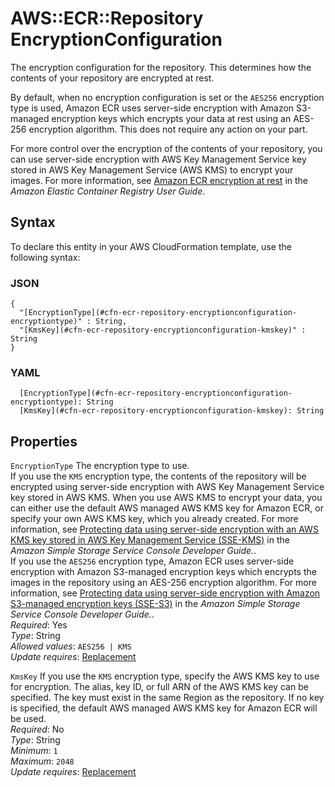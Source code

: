 # AWS::ECR::Repository EncryptionConfiguration<a name="aws-properties-ecr-repository-encryptionconfiguration"></a>

The encryption configuration for the repository\. This determines how the contents of your repository are encrypted at rest\.

By default, when no encryption configuration is set or the `AES256` encryption type is used, Amazon ECR uses server\-side encryption with Amazon S3\-managed encryption keys which encrypts your data at rest using an AES\-256 encryption algorithm\. This does not require any action on your part\.

For more control over the encryption of the contents of your repository, you can use server\-side encryption with AWS Key Management Service key stored in AWS Key Management Service \(AWS KMS\) to encrypt your images\. For more information, see [Amazon ECR encryption at rest](https://docs.aws.amazon.com/AmazonECR/latest/userguide/encryption-at-rest.html) in the *Amazon Elastic Container Registry User Guide*\.

## Syntax<a name="aws-properties-ecr-repository-encryptionconfiguration-syntax"></a>

To declare this entity in your AWS CloudFormation template, use the following syntax:

### JSON<a name="aws-properties-ecr-repository-encryptionconfiguration-syntax.json"></a>

```
{
  "[EncryptionType](#cfn-ecr-repository-encryptionconfiguration-encryptiontype)" : String,
  "[KmsKey](#cfn-ecr-repository-encryptionconfiguration-kmskey)" : String
}
```

### YAML<a name="aws-properties-ecr-repository-encryptionconfiguration-syntax.yaml"></a>

```
  [EncryptionType](#cfn-ecr-repository-encryptionconfiguration-encryptiontype): String
  [KmsKey](#cfn-ecr-repository-encryptionconfiguration-kmskey): String
```

## Properties<a name="aws-properties-ecr-repository-encryptionconfiguration-properties"></a>

`EncryptionType`  <a name="cfn-ecr-repository-encryptionconfiguration-encryptiontype"></a>
The encryption type to use\.  
If you use the `KMS` encryption type, the contents of the repository will be encrypted using server\-side encryption with AWS Key Management Service key stored in AWS KMS\. When you use AWS KMS to encrypt your data, you can either use the default AWS managed AWS KMS key for Amazon ECR, or specify your own AWS KMS key, which you already created\. For more information, see [Protecting data using server\-side encryption with an AWS KMS key stored in AWS Key Management Service \(SSE\-KMS\)](https://docs.aws.amazon.com/AmazonS3/latest/dev/UsingKMSEncryption.html) in the *Amazon Simple Storage Service Console Developer Guide\.*\.  
If you use the `AES256` encryption type, Amazon ECR uses server\-side encryption with Amazon S3\-managed encryption keys which encrypts the images in the repository using an AES\-256 encryption algorithm\. For more information, see [Protecting data using server\-side encryption with Amazon S3\-managed encryption keys \(SSE\-S3\)](https://docs.aws.amazon.com/AmazonS3/latest/dev/UsingServerSideEncryption.html) in the *Amazon Simple Storage Service Console Developer Guide\.*\.  
*Required*: Yes  
*Type*: String  
*Allowed values*: `AES256 | KMS`  
*Update requires*: [Replacement](https://docs.aws.amazon.com/AWSCloudFormation/latest/UserGuide/using-cfn-updating-stacks-update-behaviors.html#update-replacement)

`KmsKey`  <a name="cfn-ecr-repository-encryptionconfiguration-kmskey"></a>
If you use the `KMS` encryption type, specify the AWS KMS key to use for encryption\. The alias, key ID, or full ARN of the AWS KMS key can be specified\. The key must exist in the same Region as the repository\. If no key is specified, the default AWS managed AWS KMS key for Amazon ECR will be used\.  
*Required*: No  
*Type*: String  
*Minimum*: `1`  
*Maximum*: `2048`  
*Update requires*: [Replacement](https://docs.aws.amazon.com/AWSCloudFormation/latest/UserGuide/using-cfn-updating-stacks-update-behaviors.html#update-replacement)